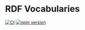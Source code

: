 # RDF Vocabularies

[![CI](https://github.com/rdf-link/vocabulary/actions/workflows/ci.yml/badge.svg?branch=main)](https://github.com/rdf-link/vocabulary/actions/workflows/ci.yml?query=workflow%3ACI+branch%3Amain)
[![npm version](https://img.shields.io/npm/v/@rdf-link/vocabulary)](https://www.npmjs.com/package/@rdf-link/vocabulary)
